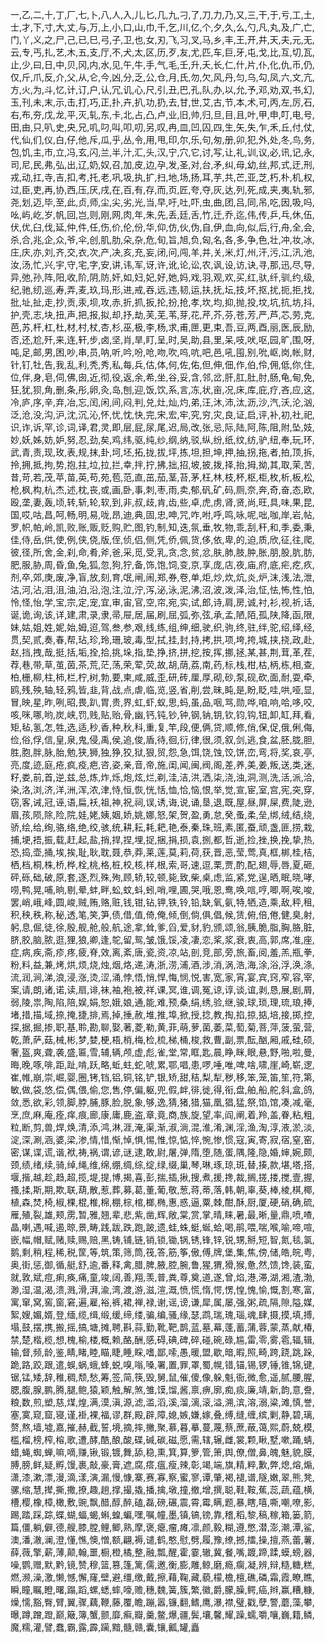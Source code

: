 一,乙,二,十,丁,厂,七,卜,八,人,入,儿,匕,几,九,刁,了,刀,力,乃,又,三,干,于,亏,工,土,士,才,下,寸,大,丈,与,万,上,小,口,山,巾,千,乞,川,亿,个,夕,久,么,勺,凡,丸,及,广,亡,门,丫,义,之,尸,己,已,巳,弓,子,卫,也,女,刃,飞,习,叉,马,乡,丰,王,开,井,天,夫,元,无,云,专,丐,扎,艺,木,五,支,厅,不,犬,太,区,历,歹,友,尤,匹,车,巨,牙,屯,戈,比,互,切,瓦,止,少,曰,日,中,贝,冈,内,水,见,午,牛,手,气,毛,壬,升,夭,长,仁,什,片,仆,化,仇,币,仍,仅,斤,爪,反,介,父,从,仑,今,凶,分,乏,公,仓,月,氏,勿,欠,风,丹,匀,乌,勾,凤,六,文,亢,方,火,为,斗,忆,计,订,户,认,冗,讥,心,尺,引,丑,巴,孔,队,办,以,允,予,邓,劝,双,书,幻,玉,刊,未,末,示,击,打,巧,正,扑,卉,扒,功,扔,去,甘,世,艾,古,节,本,术,可,丙,左,厉,石,右,布,夯,戊,龙,平,灭,轧,东,卡,北,占,凸,卢,业,旧,帅,归,旦,目,且,叶,甲,申,叮,电,号,田,由,只,叭,史,央,兄,叽,叼,叫,叩,叨,另,叹,冉,皿,凹,囚,四,生,矢,失,乍,禾,丘,付,仗,代,仙,们,仪,白,仔,他,斥,瓜,乎,丛,令,用,甩,印,尔,乐,句,匆,册,卯,犯,外,处,冬,鸟,务,包,饥,主,市,立,冯,玄,闪,兰,半,汁,汇,头,汉,宁,穴,它,讨,写,让,礼,训,议,必,讯,记,永,司,尼,民,弗,弘,出,辽,奶,奴,召,加,皮,边,孕,发,圣,对,台,矛,纠,母,幼,丝,邦,式,迂,刑,戎,动,扛,寺,吉,扣,考,托,老,巩,圾,执,扩,扫,地,场,扬,耳,芋,共,芒,亚,芝,朽,朴,机,权,过,臣,吏,再,协,西,压,厌,戌,在,百,有,存,而,页,匠,夸,夺,灰,达,列,死,成,夹,夷,轨,邪,尧,划,迈,毕,至,此,贞,师,尘,尖,劣,光,当,早,吁,吐,吓,虫,曲,团,吕,同,吊,吃,因,吸,吗,吆,屿,屹,岁,帆,回,岂,则,刚,网,肉,年,朱,先,丢,廷,舌,竹,迁,乔,迄,伟,传,乒,乓,休,伍,伏,优,臼,伐,延,仲,件,任,伤,价,伦,份,华,仰,仿,伙,伪,自,伊,血,向,似,后,行,舟,全,会,杀,合,兆,企,众,爷,伞,创,肌,肋,朵,杂,危,旬,旨,旭,负,匈,名,各,多,争,色,壮,冲,妆,冰,庄,庆,亦,刘,齐,交,衣,次,产,决,亥,充,妄,闭,问,闯,羊,并,关,米,灯,州,汗,污,江,汛,池,汝,汤,忙,兴,宇,守,宅,字,安,讲,讳,军,讶,许,讹,论,讼,农,讽,设,访,诀,寻,那,迅,尽,导,异,弛,孙,阵,阳,收,阶,阴,防,奸,如,妇,妃,好,她,妈,戏,羽,观,欢,买,红,驮,纤,驯,约,级,纪,驰,纫,巡,寿,弄,麦,玖,玛,形,进,戒,吞,远,违,韧,运,扶,抚,坛,技,坏,抠,扰,扼,拒,找,批,址,扯,走,抄,贡,汞,坝,攻,赤,折,抓,扳,抡,扮,抢,孝,坎,均,抑,抛,投,坟,坑,抗,坊,抖,护,壳,志,块,扭,声,把,报,拟,却,抒,劫,芙,芜,苇,芽,花,芹,芥,芬,苍,芳,严,芦,芯,劳,克,芭,苏,杆,杠,杜,材,村,杖,杏,杉,巫,极,李,杨,求,甫,匣,更,束,吾,豆,两,酉,丽,医,辰,励,否,还,尬,歼,来,连,轩,步,卤,坚,肖,旱,盯,呈,时,吴,助,县,里,呆,吱,吠,呕,园,旷,围,呀,吨,足,邮,男,困,吵,串,员,呐,听,吟,吩,呛,吻,吹,呜,吭,吧,邑,吼,囤,别,吮,岖,岗,帐,财,针,钉,牡,告,我,乱,利,秃,秀,私,每,兵,估,体,何,佐,佑,但,伸,佃,作,伯,伶,佣,低,你,住,位,伴,身,皂,伺,佛,囱,近,彻,役,返,余,希,坐,谷,妥,含,邻,岔,肝,肛,肚,肘,肠,龟,甸,免,狂,犹,狈,角,删,条,彤,卵,灸,岛,刨,迎,饭,饮,系,言,冻,状,亩,况,床,库,庇,疗,吝,应,这,冷,庐,序,辛,弃,冶,忘,闰,闲,间,闷,判,兑,灶,灿,灼,弟,汪,沐,沛,汰,沥,沙,汽,沃,沦,汹,泛,沧,没,沟,沪,沈,沉,沁,怀,忧,忱,快,完,宋,宏,牢,究,穷,灾,良,证,启,评,补,初,社,祀,识,诈,诉,罕,诊,词,译,君,灵,即,层,屁,尿,尾,迟,局,改,张,忌,际,陆,阿,陈,阻,附,坠,妓,妙,妖,姊,妨,妒,努,忍,劲,矣,鸡,纬,驱,纯,纱,纲,纳,驳,纵,纷,纸,纹,纺,驴,纽,奉,玩,环,武,青,责,现,玫,表,规,抹,卦,坷,坯,拓,拢,拔,坪,拣,坦,担,坤,押,抽,拐,拖,者,拍,顶,拆,拎,拥,抵,拘,势,抱,拄,垃,拉,拦,幸,拌,拧,拂,拙,招,坡,披,拨,择,抬,拇,拗,其,取,茉,苦,昔,苛,若,茂,苹,苗,英,苟,苑,苞,范,直,茁,茄,茎,苔,茅,枉,林,枝,杯,枢,柜,枚,析,板,松,枪,枫,构,杭,杰,述,枕,丧,或,画,卧,事,刺,枣,雨,卖,郁,矾,矿,码,厕,奈,奔,奇,奋,态,欧,殴,垄,妻,轰,顷,转,斩,轮,软,到,非,叔,歧,肯,齿,些,卓,虎,虏,肾,贤,尚,旺,具,味,果,昆,国,哎,咕,昌,呵,畅,明,易,咙,昂,迪,典,固,忠,呻,咒,咋,咐,呼,鸣,咏,呢,咄,咖,岸,岩,帖,罗,帜,帕,岭,凯,败,账,贩,贬,购,贮,图,钓,制,知,迭,氛,垂,牧,物,乖,刮,秆,和,季,委,秉,佳,侍,岳,供,使,例,侠,侥,版,侄,侦,侣,侧,凭,侨,佩,货,侈,依,卑,的,迫,质,欣,征,往,爬,彼,径,所,舍,金,刹,命,肴,斧,爸,采,觅,受,乳,贪,念,贫,忿,肤,肺,肢,肿,胀,朋,股,肮,肪,肥,服,胁,周,昏,鱼,兔,狐,忽,狗,狞,备,饰,饱,饲,变,京,享,庞,店,夜,庙,府,底,疟,疙,疚,剂,卒,郊,庚,废,净,盲,放,刻,育,氓,闸,闹,郑,券,卷,单,炬,炒,炊,炕,炎,炉,沫,浅,法,泄,沽,河,沾,泪,沮,油,泊,沿,泡,注,泣,泞,泻,泌,泳,泥,沸,沼,波,泼,泽,治,怔,怯,怖,性,怕,怜,怪,怡,学,宝,宗,定,宠,宜,审,宙,官,空,帘,宛,实,试,郎,诗,肩,房,诚,衬,衫,视,祈,话,诞,诡,询,该,详,建,肃,录,隶,帚,屉,居,届,刷,屈,弧,弥,弦,承,孟,陋,陌,孤,陕,降,函,限,妹,姑,姐,姓,妮,始,姆,迢,驾,叁,参,艰,线,练,组,绅,细,驶,织,驹,终,驻,绊,驼,绍,绎,经,贯,契,贰,奏,春,帮,玷,珍,玲,珊,玻,毒,型,拭,挂,封,持,拷,拱,项,垮,挎,城,挟,挠,政,赴,赵,挡,拽,哉,挺,括,垢,拴,拾,挑,垛,指,垫,挣,挤,拼,挖,按,挥,挪,拯,某,甚,荆,茸,革,茬,荐,巷,带,草,茧,茵,茶,荒,茫,荡,荣,荤,荧,故,胡,荫,荔,南,药,标,栈,柑,枯,柄,栋,相,查,柏,栅,柳,柱,柿,栏,柠,树,勃,要,柬,咸,威,歪,研,砖,厘,厚,砌,砂,泵,砚,砍,面,耐,耍,牵,鸥,残,殃,轴,轻,鸦,皆,韭,背,战,点,虐,临,览,竖,省,削,尝,昧,盹,是,盼,眨,哇,哄,哑,显,冒,映,星,昨,咧,昭,畏,趴,胃,贵,界,虹,虾,蚁,思,蚂,虽,品,咽,骂,勋,哗,咱,响,哈,哆,咬,咳,咪,哪,哟,炭,峡,罚,贱,贴,贻,骨,幽,钙,钝,钞,钟,钢,钠,钥,钦,钧,钩,钮,卸,缸,拜,看,矩,毡,氢,怎,牲,选,适,秒,香,种,秋,科,重,复,竿,段,便,俩,贷,顺,修,俏,保,促,俄,俐,侮,俭,俗,俘,信,皇,泉,鬼,侵,禹,侯,追,俊,盾,待,徊,衍,律,很,须,叙,剑,逃,食,盆,胚,胧,胆,胜,胞,胖,脉,胎,勉,狭,狮,独,狰,狡,狱,狠,贸,怨,急,饵,饶,蚀,饺,饼,峦,弯,将,奖,哀,亭,亮,度,迹,庭,疮,疯,疫,疤,咨,姿,亲,音,帝,施,闺,闻,闽,阀,阁,差,养,美,姜,叛,送,类,迷,籽,娄,前,首,逆,兹,总,炼,炸,烁,炮,炫,烂,剃,洼,洁,洪,洒,柒,浇,浊,洞,测,洗,活,派,洽,染,洛,浏,济,洋,洲,浑,浓,津,恃,恒,恢,恍,恬,恤,恰,恼,恨,举,觉,宣,宦,室,宫,宪,突,穿,窃,客,诫,冠,诬,语,扁,袄,祖,神,祝,祠,误,诱,诲,说,诵,垦,退,既,屋,昼,屏,屎,费,陡,逊,眉,孩,陨,除,险,院,娃,姥,姨,姻,娇,姚,娜,怒,架,贺,盈,勇,怠,癸,蚤,柔,垒,绑,绒,结,绕,骄,绘,给,绚,骆,络,绝,绞,骇,统,耕,耘,耗,耙,艳,泰,秦,珠,班,素,匿,蚕,顽,盏,匪,捞,栽,捕,埂,捂,振,载,赶,起,盐,捎,捍,捏,埋,捉,捆,捐,损,袁,捌,都,哲,逝,捡,挫,换,挽,挚,热,恐,捣,壶,捅,埃,挨,耻,耿,耽,聂,恭,莽,莱,莲,莫,莉,荷,获,晋,恶,莹,莺,真,框,梆,桂,桔,栖,档,桐,株,桥,桦,栓,桃,格,桩,校,核,样,根,索,哥,速,逗,栗,贾,酌,配,翅,辱,唇,夏,砸,砰,砾,础,破,原,套,逐,烈,殊,殉,顾,轿,较,顿,毙,致,柴,桌,虑,监,紧,党,逞,晒,眠,晓,哮,唠,鸭,晃,哺,晌,剔,晕,蚌,畔,蚣,蚊,蚪,蚓,哨,哩,圃,哭,哦,恩,鸯,唤,唁,哼,唧,啊,唉,唆,罢,峭,峨,峰,圆,峻,贼,贿,赂,赃,钱,钳,钻,钾,铁,铃,铅,缺,氧,氨,特,牺,造,乘,敌,秤,租,积,秧,秩,称,秘,透,笔,笑,笋,债,借,值,倚,俺,倾,倒,倘,俱,倡,候,赁,俯,倍,倦,健,臭,射,躬,息,倔,徒,徐,殷,舰,舱,般,航,途,拿,耸,爹,舀,爱,豺,豹,颁,颂,翁,胰,脆,脂,胸,胳,脏,脐,胶,脑,脓,逛,狸,狼,卿,逢,鸵,留,鸳,皱,饿,馁,凌,凄,恋,桨,浆,衰,衷,高,郭,席,准,座,症,病,疾,斋,疹,疼,疲,脊,效,离,紊,唐,瓷,资,凉,站,剖,竞,部,旁,旅,畜,阅,羞,羔,瓶,拳,粉,料,益,兼,烤,烘,烦,烧,烛,烟,烙,递,涛,浙,涝,浦,酒,涉,消,涡,浩,海,涂,浴,浮,涣,涤,流,润,涧,涕,浪,浸,涨,烫,涩,涌,悖,悟,悄,悍,悔,悯,悦,害,宽,家,宵,宴,宾,窍,窄,容,宰,案,请,朗,诸,诺,读,扇,诽,袜,袖,袍,被,祥,课,冥,谁,调,冤,谅,谆,谈,谊,剥,恳,展,剧,屑,弱,陵,祟,陶,陷,陪,娱,娟,恕,娥,娘,通,能,难,预,桑,绢,绣,验,继,骏,球,琐,理,琉,琅,捧,堵,措,描,域,捺,掩,捷,排,焉,掉,捶,赦,堆,推,埠,掀,授,捻,教,掏,掐,掠,掂,培,接,掷,控,探,据,掘,掺,职,基,聆,勘,聊,娶,著,菱,勒,黄,菲,萌,萝,菌,萎,菜,萄,菊,菩,萍,菠,萤,营,乾,萧,萨,菇,械,彬,梦,婪,梗,梧,梢,梅,检,梳,梯,桶,梭,救,曹,副,票,酝,酗,厢,戚,硅,硕,奢,盔,爽,聋,袭,盛,匾,雪,辅,辆,颅,虚,彪,雀,堂,常,眶,匙,晨,睁,眯,眼,悬,野,啪,啦,曼,晦,晚,啄,啡,距,趾,啃,跃,略,蚯,蛀,蛇,唬,累,鄂,唱,患,啰,唾,唯,啤,啥,啸,崖,崎,崭,逻,崔,帷,崩,崇,崛,婴,圈,铐,铛,铝,铜,铭,铲,银,矫,甜,秸,梨,犁,秽,移,笨,笼,笛,笙,符,第,敏,做,袋,悠,偿,偶,偎,偷,您,售,停,偏,躯,兜,假,衅,徘,徙,得,衔,盘,舶,船,舵,斜,盒,鸽,敛,悉,欲,彩,领,脚,脖,脯,豚,脸,脱,象,够,逸,猜,猪,猎,猫,凰,猖,猛,祭,馅,馆,凑,减,毫,烹,庶,麻,庵,痊,痒,痕,廊,康,庸,鹿,盗,章,竟,商,族,旋,望,率,阎,阐,着,羚,盖,眷,粘,粗,粒,断,剪,兽,焊,焕,清,添,鸿,淋,涯,淹,渠,渐,淑,淌,混,淮,淆,渊,淫,渔,淘,淳,液,淤,淡,淀,深,涮,涵,婆,梁,渗,情,惜,惭,悼,惧,惕,惟,惊,惦,悴,惋,惨,惯,寇,寅,寄,寂,宿,窒,窑,密,谋,谍,谎,谐,袱,祷,祸,谓,谚,谜,逮,敢,尉,屠,弹,隋,堕,随,蛋,隅,隆,隐,婚,婶,婉,颇,颈,绩,绪,续,骑,绰,绳,维,绵,绷,绸,综,绽,绿,缀,巢,琴,琳,琢,琼,斑,替,揍,款,堪,塔,搭,堰,揩,越,趁,趋,超,揽,堤,提,博,揭,喜,彭,揣,插,揪,搜,煮,援,搀,裁,搁,搓,搂,搅,壹,握,搔,揉,斯,期,欺,联,葫,散,惹,葬,募,葛,董,葡,敬,葱,蒋,蒂,落,韩,朝,辜,葵,棒,棱,棋,椰,植,森,焚,椅,椒,棵,棍,椎,棉,棚,棕,棺,榔,椭,惠,惑,逼,粟,棘,酣,酥,厨,厦,硬,硝,确,硫,雁,殖,裂,雄,颊,雳,暂,雅,翘,辈,悲,紫,凿,辉,敞,棠,赏,掌,晴,睐,暑,最,晰,量,鼎,喷,喳,晶,喇,遇,喊,遏,晾,景,畴,践,跋,跌,跑,跛,遗,蛙,蛛,蜓,蜒,蛤,喝,鹃,喂,喘,喉,喻,啼,喧,嵌,幅,帽,赋,赌,赎,赐,赔,黑,铸,铺,链,销,锁,锄,锅,锈,锋,锌,锐,甥,掰,短,智,氮,毯,氯,鹅,剩,稍,程,稀,税,筐,等,筑,策,筛,筒,筏,答,筋,筝,傲,傅,牌,堡,集,焦,傍,储,皓,皖,粤,奥,街,惩,御,循,艇,舒,逾,番,释,禽,腊,脾,腋,腔,腕,鲁,猩,猬,猾,猴,惫,然,馈,馋,装,蛮,就,敦,斌,痘,痢,痪,痛,童,竣,阔,善,翔,羡,普,粪,尊,奠,道,遂,曾,焰,港,滞,湖,湘,渣,渤,渺,湿,温,渴,溃,溅,滑,湃,渝,湾,渡,游,滋,渲,溉,愤,慌,惰,愕,愣,惶,愧,愉,慨,割,寒,富,寓,窜,窝,窖,窗,窘,遍,雇,裕,裤,裙,禅,禄,谢,谣,谤,谦,犀,属,屡,强,粥,疏,隔,隙,隘,媒,絮,嫂,媚,婿,登,缅,缆,缉,缎,缓,缔,缕,骗,编,骚,缘,瑟,鹉,瑞,瑰,瑙,魂,肆,摄,摸,填,搏,塌,鼓,摆,携,搬,摇,搞,塘,摊,聘,斟,蒜,勤,靴,靶,鹊,蓝,墓,幕,蓬,蓄,蒲,蓉,蒙,蒸,献,椿,禁,楚,楷,榄,想,槐,榆,楼,概,赖,酪,酬,感,碍,碘,碑,碎,碰,碗,碌,尴,雷,零,雾,雹,辐,辑,输,督,频,龄,鉴,睛,睹,睦,瞄,睫,睡,睬,嗜,鄙,嗦,愚,暖,盟,歇,暗,暇,照,畸,跨,跷,跳,跺,跪,路,跤,跟,遣,蜈,蜗,蛾,蜂,蜕,嗅,嗡,嗓,署,置,罪,罩,蜀,幌,错,锚,锡,锣,锤,锥,锦,键,锯,锰,矮,辞,稚,稠,颓,愁,筹,签,简,筷,毁,舅,鼠,催,傻,像,躲,魁,衙,微,愈,遥,腻,腰,腥,腮,腹,腺,鹏,腾,腿,鲍,猿,颖,触,解,煞,雏,馍,馏,酱,禀,痹,廓,痴,痰,廉,靖,新,韵,意,誊,粮,数,煎,塑,慈,煤,煌,满,漠,滇,源,滤,滥,滔,溪,溜,漓,滚,溢,溯,滨,溶,溺,粱,滩,慎,誉,塞,寞,窥,窟,寝,谨,褂,裸,福,谬,群,殿,辟,障,媳,嫉,嫌,嫁,叠,缚,缝,缠,缤,剿,静,碧,璃,赘,熬,墙,墟,嘉,摧,赫,截,誓,境,摘,摔,撇,聚,慕,暮,摹,蔓,蔑,蔡,蔗,蔽,蔼,熙,蔚,兢,模,槛,榴,榜,榨,榕,歌,遭,酵,酷,酿,酸,碟,碱,碳,磁,愿,需,辖,辗,雌,裳,颗,瞅,墅,嗽,踊,蜻,蜡,蝇,蜘,蝉,嘛,嘀,赚,锹,锻,镀,舞,舔,稳,熏,箕,算,箩,管,箫,舆,僚,僧,鼻,魄,魅,貌,膜,膊,膀,鲜,疑,孵,馒,裹,敲,豪,膏,遮,腐,瘩,瘟,瘦,辣,彰,竭,端,旗,精,粹,歉,弊,熄,熔,煽,潇,漆,漱,漂,漫,滴,漾,演,漏,慢,慷,寨,赛,寡,察,蜜,寥,谭,肇,褐,褪,谱,隧,嫩,翠,熊,凳,骡,缩,慧,撵,撕,撒,撩,趣,趟,撑,撮,撬,播,擒,墩,撞,撤,增,撰,聪,鞋,鞍,蕉,蕊,蔬,蕴,横,槽,樱,橡,樟,橄,敷,豌,飘,醋,醇,醉,磕,磊,磅,碾,震,霄,霉,瞒,题,暴,瞎,嘻,嘶,嘲,嘹,影,踢,踏,踩,踪,蝶,蝴,蝠,蝎,蝌,蝗,蝙,嘿,嘱,幢,墨,镇,镐,镑,靠,稽,稻,黎,稿,稼,箱,篓,箭,篇,僵,躺,僻,德,艘,膝,膛,鲤,鲫,熟,摩,褒,瘪,瘤,瘫,凛,颜,毅,糊,遵,憋,潜,澎,潮,潭,鲨,澳,潘,澈,澜,澄,懂,憔,懊,憎,额,翩,褥,谴,鹤,憨,慰,劈,履,豫,缭,撼,擂,操,擅,燕,蕾,薯,薛,薇,擎,薪,薄,颠,翰,噩,橱,橙,橘,整,融,瓢,醒,霍,霎,辙,冀,餐,嘴,踱,蹄,蹂,蟆,螃,器,噪,鹦,赠,默,黔,镜,赞,穆,篮,篡,篷,篱,儒,邀,衡,膨,雕,鲸,磨,瘾,瘸,凝,辨,辩,糙,糖,糕,燃,濒,澡,激,懒,憾,懈,窿,壁,避,缰,缴,戴,擦,藉,鞠,藏,藐,檬,檐,檀,礁,磷,霜,霞,瞭,瞧,瞬,瞳,瞩,瞪,曙,蹋,蹈,螺,蟋,蟀,嚎,赡,穗,魏,簧,簇,繁,徽,爵,朦,臊,鳄,癌,辫,赢,糟,糠,燥,懦,豁,臀,臂,翼,骤,藕,鞭,藤,覆,瞻,蹦,嚣,镰,翻,鳍,鹰,瀑,襟,璧,戳,孽,警,蘑,藻,攀,曝,蹲,蹭,蹬,巅,簸,簿,蟹,颤,靡,癣,瓣,羹,鳖,爆,疆,鬓,壤,馨,耀,躁,蠕,嚼,嚷,巍,籍,鳞,魔,糯,灌,譬,蠢,霸,露,霹,躏,黯,髓,赣,囊,镶,瓤,罐,矗
